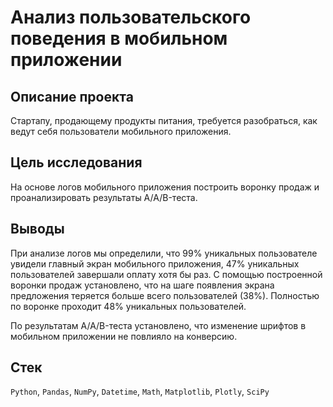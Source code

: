 # Анализ пользовательского поведения в мобильном приложении

## Описание проекта
Стартапу, продающему продукты питания, требуется разобраться, как ведут себя пользователи мобильного приложения.

## Цель исследования
На основе логов мобильного приложения построить воронку продаж и проанализировать результаты A/A/B-теста.

## Выводы
При анализе логов мы определили, что 99% уникальных пользователе увидели главный экран мобильного приложения, 47% уникальных пользователей завершали оплату хотя бы раз. С помощью построенной воронки продаж установлено, что на шаге появления экрана предложения теряется больше всего пользователей (38%). Полностью по воронке проходит 48% уникальных пользователей.

По результатам A/A/B-теста установлено, что изменение шрифтов в мобильном приложении не повлияло на конверсию.

## Стек
`Python`, `Pandas`, `NumPy`, `Datetime`, `Math`, `Matplotlib`, `Plotly`, `SciPy`


```python

```
